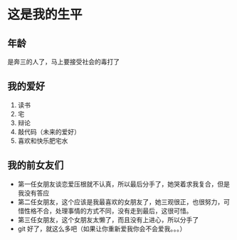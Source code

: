 # 这是我的生平

## 年龄

是奔三的人了，马上要接受社会的毒打了

## 我的爱好

1. 读书
2. 宅
3. 辩论
4. 敲代码（未来的爱好）
5. 喜欢和快乐肥宅水

## 我的前女友们

- 第一任女朋友谈恋爱压根就不认真，所以最后分手了，她哭着求我复合，但是我没有答应
- 第二任女朋友，这个应该是我最喜欢的女朋友了，她三观很正，也很努力，可惜性格不合，处理事情的方式不同，没有走到最后，这很可惜。
- 第三任女朋友，这个女朋友太懒了，而且没有上进心，所以分手了
- git 好了，就这么多吧（如果让你重新爱我你会不会爱我。。。）
